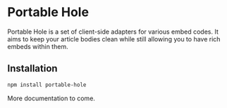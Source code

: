 # Portable Hole

Portable Hole is a set of client-side adapters for various embed codes. 
It aims to keep your article bodies clean while still allowing you 
to have rich embeds within them.

## Installation

```sh
npm install portable-hole
```

More documentation to come.